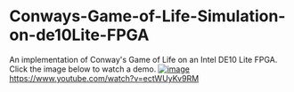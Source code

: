 # Conways-Game-of-Life-Simulation-on-de10Lite-FPGA

An implementation of Conway's Game of Life on an Intel DE10 Lite FPGA.
Click the image below to watch a demo.
[![image](https://user-images.githubusercontent.com/47716543/216850210-36fb1446-6961-44ac-b2b9-8334a8a5cc7a.png)](https://www.youtube.com/watch?v=ectWUyKv9RM)
https://www.youtube.com/watch?v=ectWUyKv9RM
